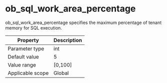 ob_sql_work_area_percentage
================================================
<!-- # docslug#/oceanbase-database/oceanbase-database/V4.0.0/ob_sql_work_area_percentage-1-2-3 -->
ob_sql_work_area_percentage specifies the maximum percentage of tenant memory for SQL execution.


| **Property** | **Description** |
|--------|------------|
| Parameter type | int |
| Default value | 5 |
| Value range | [0,100] |
| Applicable scope | Global |



